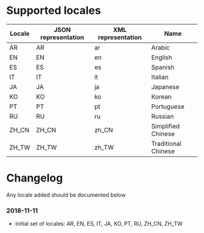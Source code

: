 # Supported locales

Locale | JSON representation | XML representation | Name
---------- | ------------------------ | ------------------------ | ------------------------ 
AR | AR | ar | Arabic
EN | EN | en | English
ES | ES | es | Spanish
IT | IT | it | Italian
JA | JA | ja | Japanese 
KO | KO | ko | Korean
PT | PT | pt | Portuguese 
RU | RU | ru | Russian 
ZH_CN | ZH_CN | zh_CN | Simplified Chinese
ZH_TW | ZH_TW | zh_TW | Traditional Chinese 

# Changelog

Any locale added should be documented below

### 2018-11-11

* Initial set of locales: AR, EN, ES, IT, JA, KO, PT, RU, ZH_CN, ZH_TW